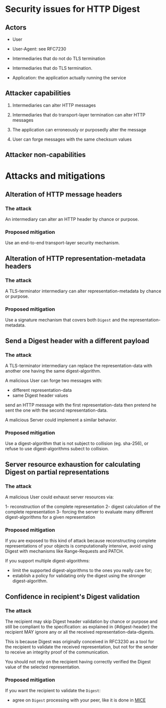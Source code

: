 # Security issues for HTTP Digest

## Actors

- User
- User-Agent: see RFC7230
- Intermediaries that do not do TLS termination
- Intermediaries that do TLS termination.

- Application: the application actually running the service

## Attacker capabilities

1. Intermediaries can alter HTTP messages

2. Intermediaries that do transport-layer termination can alter HTTP messages

3. The application can erroneously or purposedly alter the message

4. User can forge messages with the same checksum values

## Attacker non-capabilities

# Attacks and mitigations

## Alteration of HTTP message headers

### The attack

An intermediary can alter an HTTP header by chance or purpose.

### Proposed mitigation

Use an end-to-end transport-layer security mechanism.


## Alteration of HTTP representation-metadata headers

### The attack

A TLS-terminator intermediary can alter representation-metadata by chance or purpose.

### Proposed mitigation

Use a signature mechanism that covers both `Digest` and the representation-metadata.

## Send a Digest header with a different payload

### The attack

A TLS-terminator intermediary can replace the representation-data with another
one having the same digest-algorithm.

A malicious User can forge two messages with:

  - different representation-data
  - same Digest header values
  
send an HTTP message with the first representation-data
then pretend he sent the one with the second representation-data.

A malicious Server could implement a similar behavior.

### Proposed mitigation

Use a digest-algorithm that is not subject to collision (eg. sha-256),
or refuse to use digest-algorithms subect to collision.

## Server resource exhaustion for calculating Digest on partial representations

### The attack

A malicious User could exhaust server resources via:

1- reconstruction of the complete representation
2- digest calculation of the complete representation
3- forcing the server to evaluate many different digest-algorithms for a given representation

### Proposed mitigation

If you are exposed to this kind of attack because 
reconstructing complete representations of your 
objects is computationally intensive, avoid using
Digest with mechanisms like Range-Requests and PATCH.

If you support multiple digest-algorithms:

- limit the supported digest-algorithms to the
  ones you really care for;
- establish a policy for validating only the digest
  using the stronger digest-algorithm.

## Confidence in recipient's Digest validation 

### The attack

The recipient may skip Digest header validation by chance or purpose
and still be compliant to the specification: as explained in {#digest-header} 
the recipient MAY ignore any or all the received representation-data-digests.

This is because Digest was originally conceived in RFC3230 as a tool 
for the recipient to validate the received representation, but not
for the sender to receive an integrity proof of the communication. 

You should not rely on the recipient having correctly verified the Digest value
of the selected representation.

### Proposed mitigation

If you want the recipient to validate the `Digest`:

- agree on `Digest` processing with your peer, like it is
  done in [MICE](https://github.com/martinthomson/http-mice/blob/master/draft-thomson-http-mice.md)
